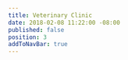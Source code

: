 ```yaml
---
title: Veterinary Clinic
date: 2018-02-08 11:22:00 -08:00
published: false
position: 3
addToNavBar: true
---
```


